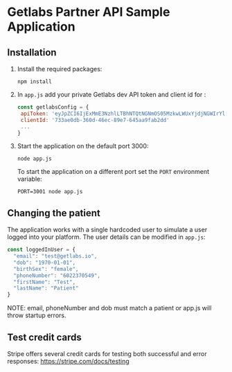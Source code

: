 # Getlabs Partner API Sample Application

## Installation

1. Install the required packages:
   ```
   npm install
   ```
2. In `app.js` add your private Getlabs dev API token and client id for :
   ```javascript
   const getlabsConfig = {
    apiToken: 'eyJpZCI6IjExMmE3NzhlLTBhNTQtNGNmOS05MzkwLWUxYjdjNGWIrYlBXSWl6MnhpcVZlZ2NKL0o5dGM9In0=',
    clientId: '733ae0db-360d-46ec-89e7-645aa9fab2dd'
    ...
   }
   ```
3. Start the application on the default port 3000:
   ```
   node app.js
   ```
   To start the application on a different port set the `PORT` environment variable:
   ```
   PORT=3001 node app.js
   ```

## Changing the patient

The application works with a single hardcoded user to simulate a user logged into your platform.
The user details can be modified in `app.js`:
```javascript
const loggedInUser = {
  "email": "test@getlabs.io",
  "dob": "1970-01-01",
  "birthSex": "female",
  "phoneNumber": "6022370549",
  "firstName": "Test",
  "lastName": "Patient"
}
```

NOTE: email, phoneNumber and dob must match a patient or app.js will throw startup errors. 

## Test credit cards

Stripe offers several credit cards for testing both successful and error responses: <https://stripe.com/docs/testing>
